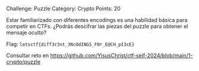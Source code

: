 Challenge: Puzzle
Category: Crypto
Points: 20

Estar familiarizado con diferentes encodings es una habilidad básica para competir en CTFs. ¿Podrás descifrar las piezas del puzzle para obtener el mensaje oculto?

Flag: `letsctf{diff3r3nt_3NcOdINGS_F0r_E@CH_pI3cE}`

Consultar reto en https://github.com/YisusChrist/ctf-seif-2024/blob/main/1-crypto/puzzle
